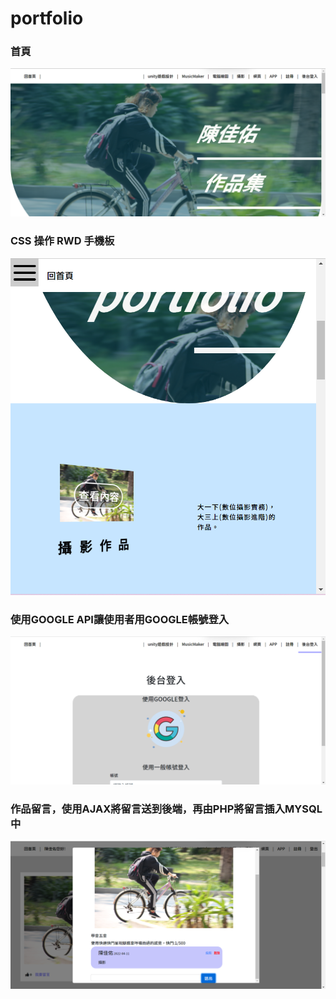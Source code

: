 # portfolio

<h3>首頁</h3>
<img src="https://github.com/leochenchiayu/portfolio/blob/main/image%20(1).png?raw=true"></img>

<h3>CSS 操作 RWD 手機板</h3>
<img src="https://github.com/leochenchiayu/portfolio/blob/main/image%20(2).png?raw=true"></img>

<h3>使用GOOGLE API讓使用者用GOOGLE帳號登入</h3>
<img src="https://github.com/leochenchiayu/portfolio/blob/main/image%20(3).png?raw=true"></img>

<h3>作品留言，使用AJAX將留言送到後端，再由PHP將留言插入MYSQL中</h3>
<img src="https://github.com/leochenchiayu/portfolio/blob/main/image.png?raw=true"></img>
